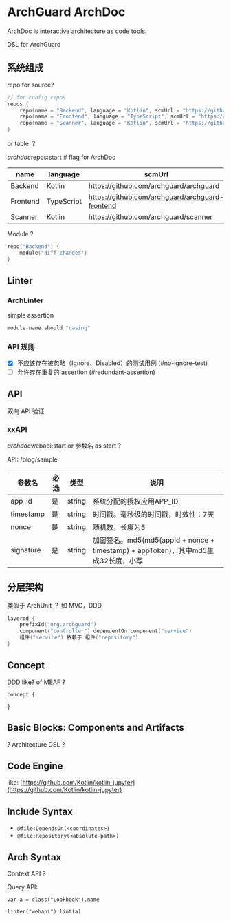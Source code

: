 # ArchGuard ArchDoc

ArchDoc is interactive architecture as code tools.

DSL for ArchGuard

## 系统组成

repo for source?

```kotlin
// for config repos
repos { 
    repo(name = "Backend", language = "Kotlin", scmUrl = "https://github.com/archguard/archguard")
    repo(name = "Frontend", language = "TypeScript", scmUrl = "https://github.com/archguard/archguard-frontend")
    repo(name = "Scanner", language = "Kotlin", scmUrl = "https://github.com/archguard/scanner")
}
``` 

or table ？

$archdoc$repos:start     # flag for ArchDoc

| name     | language   | scmUrl                                          |
|----------|------------|-------------------------------------------------|
| Backend  | Kotlin     | https://github.com/archguard/archguard          |
| Frontend | TypeScript | https://github.com/archguard/archguard-frontend |
| Scanner  | Kotlin     | https://github.com/archguard/scanner            |


Module ?

```kotlin
repo("Backend") {
    module("diff_changes")
}
```

## Linter


### ArchLinter

simple assertion

```kotlin
module.name.should "casing"
```

### API 规则

- [x] 不应该存在被忽略（Ignore、Disabled）的测试用例 (#no-ignore-test)
- [ ] 允许存在重复的 assertion (#redundant-assertion) 

## API

双向 API 验证

### xxAPI

$archdoc$webapi:start or 参数名 as start ?

API: /blog/sample

| 参数名       | 必选  | 类型     | 说明                                                                 |
|-----------|-----|--------|--------------------------------------------------------------------|
| app_id    | 是   | string | 系统分配的授权应用APP_ID.                                                   |
| timestamp | 是   | string | 时间戳。毫秒级的时间戳，时效性：7天                                                 |
| nonce     | 是   | string | 随机数，长度为5                                                           |
| signature | 是   | string | 加密签名。md5(md5(appId + nonce + timestamp) + appToken)，其中md5生成32长度，小写 |

## 分层架构

类似于 ArchUnit ？ 如 MVC，DDD

```kotlin
layered {
    prefixId("org.archguard")
    component("controller") dependentOn component("service")
    组件("service") 依赖于 组件("repository")
}
```

## Concept

DDD like? of MEAF ?

```
concept {
    
}
```

## Basic Blocks: Components and Artifacts

? Architecture DSL ?

## Code Engine

like: [https://github.com/Kotlin/kotlin-jupyter](https://github.com/Kotlin/kotlin-jupyter)

## Include Syntax

- `@file:DependsOn(<coordinates>)`
- `@file:Repository(<absolute-path>)`

## Arch Syntax 

Context API ?

Query API:

```
var a = class("Lookbook").name
```

```
linter("webapi").lint(a)
```


